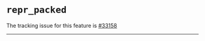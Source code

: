 # `repr_packed`

The tracking issue for this feature is [#33158]

[#33158]: https://github.com/rust-lang/rust/issues/33158

------------------------

